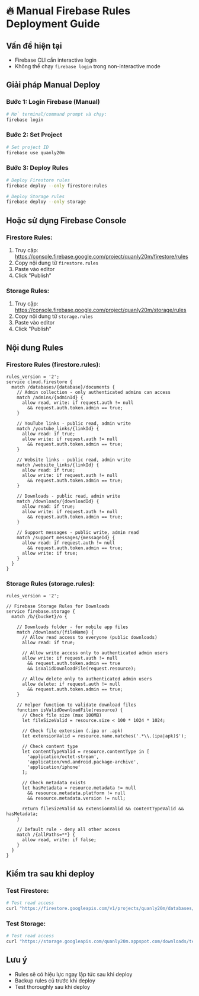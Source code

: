 # 🔥 Manual Firebase Rules Deployment Guide

## Vấn đề hiện tại
- Firebase CLI cần interactive login
- Không thể chạy `firebase login` trong non-interactive mode

## Giải pháp Manual Deploy

### Bước 1: Login Firebase (Manual)
```bash
# Mở terminal/command prompt và chạy:
firebase login
```

### Bước 2: Set Project
```bash
# Set project ID
firebase use quanly20m
```

### Bước 3: Deploy Rules
```bash
# Deploy Firestore rules
firebase deploy --only firestore:rules

# Deploy Storage rules  
firebase deploy --only storage
```

## Hoặc sử dụng Firebase Console

### Firestore Rules:
1. Truy cập: https://console.firebase.google.com/project/quanly20m/firestore/rules
2. Copy nội dung từ `firestore.rules`
3. Paste vào editor
4. Click "Publish"

### Storage Rules:
1. Truy cập: https://console.firebase.google.com/project/quanly20m/storage/rules
2. Copy nội dung từ `storage.rules`
3. Paste vào editor
4. Click "Publish"

## Nội dung Rules

### Firestore Rules (firestore.rules):
```
rules_version = '2';
service cloud.firestore {
  match /databases/{database}/documents {
    // Admin collection - only authenticated admins can access
    match /admins/{adminId} {
      allow read, write: if request.auth != null 
        && request.auth.token.admin == true;
    }
    
    // YouTube links - public read, admin write
    match /youtube_links/{linkId} {
      allow read: if true;
      allow write: if request.auth != null 
        && request.auth.token.admin == true;
    }
    
    // Website links - public read, admin write
    match /website_links/{linkId} {
      allow read: if true;
      allow write: if request.auth != null 
        && request.auth.token.admin == true;
    }
    
    // Downloads - public read, admin write
    match /downloads/{downloadId} {
      allow read: if true;
      allow write: if request.auth != null 
        && request.auth.token.admin == true;
    }
    
    // Support messages - public write, admin read
    match /support_messages/{messageId} {
      allow read: if request.auth != null 
        && request.auth.token.admin == true;
      allow write: if true;
    }
  }
}
```

### Storage Rules (storage.rules):
```
rules_version = '2';

// Firebase Storage Rules for Downloads
service firebase.storage {
  match /b/{bucket}/o {
    
    // Downloads folder - for mobile app files
    match /downloads/{fileName} {
      // Allow read access to everyone (public downloads)
      allow read: if true;
      
      // Allow write access only to authenticated admin users
      allow write: if request.auth != null 
        && request.auth.token.admin == true
        && isValidDownloadFile(request.resource);
      
      // Allow delete only to authenticated admin users
      allow delete: if request.auth != null 
        && request.auth.token.admin == true;
    }
    
    // Helper function to validate download files
    function isValidDownloadFile(resource) {
      // Check file size (max 100MB)
      let fileSizeValid = resource.size < 100 * 1024 * 1024;
      
      // Check file extension (.ipa or .apk)
      let extensionValid = resource.name.matches('.*\\.(ipa|apk)$');
      
      // Check content type
      let contentTypeValid = resource.contentType in [
        'application/octet-stream',
        'application/vnd.android.package-archive',
        'application/iphone'
      ];
      
      // Check metadata exists
      let hasMetadata = resource.metadata != null
        && resource.metadata.platform != null
        && resource.metadata.version != null;
      
      return fileSizeValid && extensionValid && contentTypeValid && hasMetadata;
    }
    
    // Default rule - deny all other access
    match /{allPaths=**} {
      allow read, write: if false;
    }
  }
}
```

## Kiểm tra sau khi deploy

### Test Firestore:
```bash
# Test read access
curl "https://firestore.googleapis.com/v1/projects/quanly20m/databases/(default)/documents/youtube_links"
```

### Test Storage:
```bash
# Test read access
curl "https://storage.googleapis.com/quanly20m.appspot.com/downloads/test.apk"
```

## Lưu ý
- Rules sẽ có hiệu lực ngay lập tức sau khi deploy
- Backup rules cũ trước khi deploy
- Test thoroughly sau khi deploy

